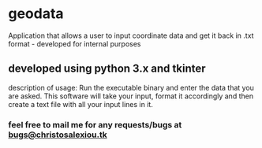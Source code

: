# geodata
Application that allows a user to input coordinate data and get it back in .txt format - developed for internal purposes

## developed using python 3.x and tkinter 

description of usage: Run the executable binary and enter the data that you are asked. This software will take your input, format it accordingly and then create a text file with all your input lines in it. 

### feel free to mail me for any requests/bugs at bugs@christosalexiou.tk
